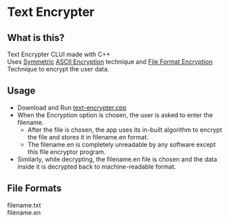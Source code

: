 # Text Encrypter
## What is this?
Text Encrypter CLUI made with C++        
Uses [Symmetric](https://en.wikipedia.org/wiki/Symmetric-key_algorithm) 
[ASCII Encryption](https://www.google.com/search?q=ASCII+Encryption&rlz=1C1JJTC_enIN929IN929&sourceid=chrome&ie=UTF-8)
technique and [File Format Encryption](#) Technique to encrypt the user data.

## Usage
+ Download and Run [text-encrypter.cpp](text-encrypter.cpp)
+ When the Encryption option is chosen, the user is asked to enter the filename. 
   + After the file is chosen, the app uses its in-built algorithm to encrypt the file and stores it in filename.en format. 
   + The filename.en is completely unreadable by any software except this file encryptor program. 
+ Similarly, while decrypting, the filename.en file is chosen and the data inside it is decrypted back to machine-readable format. 
 
## File Formats
filename.txt    
filename.en

